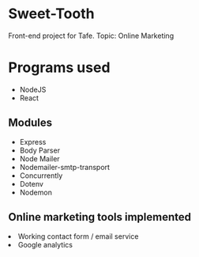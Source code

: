 # Sweet-Tooth
Front-end project for Tafe. Topic: Online Marketing 

<h1>Programs used</h1>
<ul>
  <li>NodeJS</li>
  <li>React</li>
</ul>

<h2>Modules</h2>
<ul>
  <li>Express</li>
  <li>Body Parser</li>
  <li>Node Mailer</li>
  <li>Nodemailer-smtp-transport</li>
  <li>Concurrently</li>
  <li>Dotenv</li>
  <li>Nodemon</li>
</ul>

<h2>Online marketing tools implemented</h2>
<li>Working contact form / email service</li>
<li>Google analytics</li>
